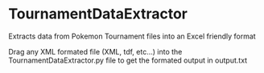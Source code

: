 # TournamentDataExtractor
Extracts data from Pokemon Tournament files into an Excel friendly format

Drag any XML formated file (XML, tdf, etc...) into the TournamentDataExtractor.py file
to get the formated output in output.txt

